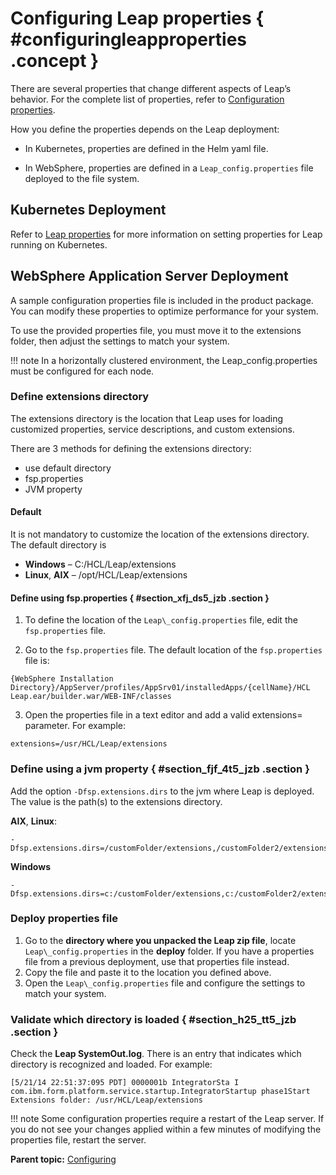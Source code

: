 # Configuring Leap properties { #configuringleapproperties .concept }

There are several properties that change different aspects of Leap’s behavior. For the complete list of properties, refer to [Configuration properties](co_configuration_properties.md).

How you define the properties depends on the Leap deployment:


- In Kubernetes, properties are defined in the Helm yaml file.


- In WebSphere, properties are defined in a ```Leap_config.properties``` file deployed to the file system.


## Kubernetes Deployment

Refer to [Leap properties](helm_leap_properties.md) for more information on setting properties for Leap running on Kubernetes.


## WebSphere Application Server Deployment

A sample configuration properties file is included in the product package. You can modify these properties to optimize performance for your system.

To use the provided properties file, you must move it to the extensions folder, then adjust the settings to match your system.

!!! note
    In a horizontally clustered environment, the Leap\_config.properties must be configured for each node.

### Define extensions directory

The extensions directory is the location that Leap uses for loading customized properties, service descriptions, and custom extensions.

There are 3 methods for defining the extensions directory:

- use default directory
- fsp.properties
- JVM property

#### Default

It is not mandatory to customize the location of the extensions directory.  The default directory is

- **Windows** – C:/HCL/Leap/extensions
- **Linux**, **AIX** – /opt/HCL/Leap/extensions


#### Define using fsp.properties { #section_xfj_ds5_jzb .section }

1.  To define the location of the ```Leap\_config.properties``` file, edit the ```fsp.properties``` file.

2.  Go to the ```fsp.properties``` file. The default location of the ```fsp.properties``` file is: 

```
{WebSphere Installation Directory}/AppServer/profiles/AppSrv01/installedApps/{cellName}/HCL Leap.ear/builder.war/WEB-INF/classes
```

3.  Open the properties file in a text editor and add a valid extensions= parameter. For example:

```
extensions=/usr/HCL/Leap/extensions
```

### Define using a jvm property { #section_fjf_4t5_jzb .section }

Add the option `-Dfsp.extensions.dirs` to the jvm where Leap is deployed. The value is the path\(s\) to the extensions directory.

**AIX**, **Linux**:

```
-Dfsp.extensions.dirs=/customFolder/extensions,/customFolder2/extensions
```

**Windows**

```
-Dfsp.extensions.dirs=c:/customFolder/extensions,c:/customFolder2/extensions
```

### Deploy properties file

1.  Go to the **directory where you unpacked the Leap zip file**, locate ```Leap\_config.properties``` in the **deploy** folder. If you have a properties file from a previous deployment, use that properties file instead.
2.  Copy the file and paste it to the location you defined above.
3.  Open the ```Leap\_config.properties``` file and configure the settings to match your system.

### Validate which directory is loaded { #section_h25_tt5_jzb .section }

Check the **Leap SystemOut.log**. There is an entry that indicates which directory is recognized and loaded. For example:

```
[5/21/14 22:51:37:095 PDT] 0000001b IntegratorSta I com.ibm.form.platform.service.startup.IntegratorStartup phase1Start Extensions folder: /usr/HCL/Leap/extensions
```

!!! note
    Some configuration properties require a restart of the Leap server. If you do not see your changes applied within a few minutes of modifying the properties file, restart the server.

**Parent topic:** [Configuring](co_config_toc.md)


